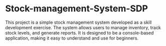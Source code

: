 # Stock-management-System-SDP
This project is a simple stock management system developed as a skill development exercise. The system allows users to manage inventory, track stock levels, and generate reports. It is designed to be a console-based application, making it easy to understand and use for beginners.
